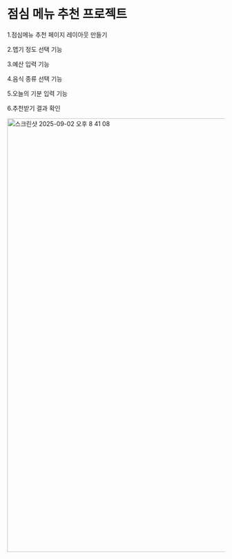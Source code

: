 # 점심 메뉴 추천 프로젝트

1.점심메뉴 추천 페이지 레이아웃 만들기

2.맵기 정도 선택 기능

3.예산 입력 기능

4.음식 종류 선택 기능

5.오늘의 기분 입력 기능

6.추천받기 결과 확인

<img width="829" height="1003" alt="스크린샷 2025-09-02 오후 8 41 08" src="https://github.com/user-attachments/assets/773f9adf-684d-49b6-a451-52455d2e4ec6" />
